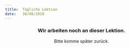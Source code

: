 ```yaml
---
title:  Tägliche Lektion
date:   30/08/2018
---
```


### <center>Wir arbeiten noch an dieser Lektion.</center>
<center>Bitte komme später zurück.</center>